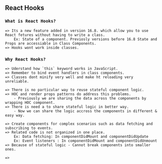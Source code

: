 ## React Hooks

### `What is React Hooks?`
    => Its a new feature added in version 16.8. which allow you to use React fetures without having to write a class.
        Ex: State of a component. Previosly versions before 16.8 State and Props are accessiable in Class Components.
    => Hooks wont work inside classes.


### `Why React Hooks?`
    
    => Uderstand how `this` keyword works in JavaScript.
    => Remember to bind event handlers in class components.
    => Classes dont minify very well and make ht reloading very unreliable.

    => There is no particular way to reuse stateful component logic.
    => HOC and render props patterns do address this problems.
        - Previously we are sharing the data across the components by wrapping HOC component.
    => There is need a to share stateful logic in better way.
        - Now we can share the logic accross the components in different & easy way.
    
    => Create components for complex scenarios such as data fetching and subscribing to events.
    => Related code is not organized in one place.
        Ex: Data fetching: In componentDidMount and componentDidUpdate
        Ex: Event listeners : In componentDidMount and componentDidUnmount
    => Because of stateful logic - Cannot break components into smaller ones.

    => 

